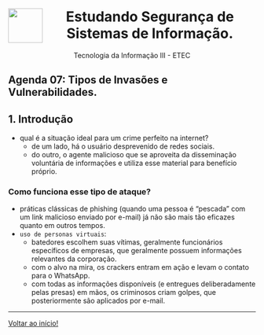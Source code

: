<div align="center">
<a href="https://github.com/monicaquintal" target="_blank"><img align="left" height="70" src="https://www.dropreal.com/br/wp-content/uploads/2021/03/icones_VALENDO.png" /></a>
</a>
<h1>Estudando Segurança de Sistemas de Informação.</h1>
<p>Tecnologia da Informação III - ETEC</p>
</div>

<div id="agenda07">
<h2>Agenda 07: Tipos de Invasões e Vulnerabilidades.</h2>
</div>

## 1. Introdução

- qual é a situação ideal para um crime
perfeito na internet?
  - de um lado, há o usuário desprevenido de redes sociais.
  - do outro, o agente malicioso que se aproveita da disseminação voluntária de informações e utiliza esse material para benefício próprio.

### Como funciona esse tipo de ataque?

- práticas clássicas de phishing (quando uma pessoa é “pescada” com um link malicioso enviado por e-mail) já não são mais tão eficazes quanto em outros tempos.
- `uso de personas virtuais`:
  - batedores escolhem suas vítimas, geralmente funcionários específicos de empresas, que geralmente possuem informações relevantes da corporação. 
  - com o alvo na mira, os crackers entram em ação e levam o contato para o WhatsApp.
  - com todas as informações disponíveis (e entregues deliberadamente pelas presas) em mãos, os criminosos criam golpes, que posteriormente são aplicados por e-mail.









---

[Voltar ao início!](https://github.com/monicaquintal)
